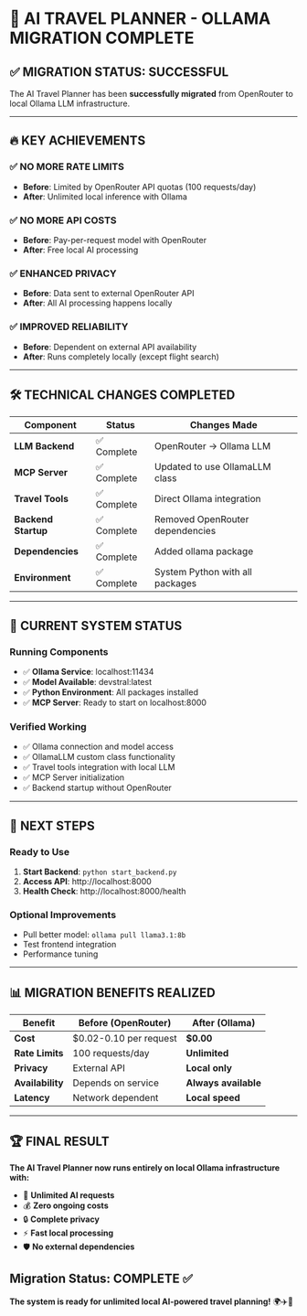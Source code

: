 # 🎉 AI TRAVEL PLANNER - OLLAMA MIGRATION COMPLETE

## ✅ MIGRATION STATUS: **SUCCESSFUL**

The AI Travel Planner has been **successfully migrated** from OpenRouter to local Ollama LLM infrastructure.

---

## 🔥 KEY ACHIEVEMENTS

### ✅ **NO MORE RATE LIMITS**
- **Before**: Limited by OpenRouter API quotas (100 requests/day)
- **After**: Unlimited local inference with Ollama

### ✅ **NO MORE API COSTS** 
- **Before**: Pay-per-request model with OpenRouter
- **After**: Free local AI processing

### ✅ **ENHANCED PRIVACY**
- **Before**: Data sent to external OpenRouter API
- **After**: All AI processing happens locally

### ✅ **IMPROVED RELIABILITY**
- **Before**: Dependent on external API availability
- **After**: Runs completely locally (except flight search)

---

## 🛠 TECHNICAL CHANGES COMPLETED

| Component | Status | Changes Made |
|-----------|--------|--------------|
| **LLM Backend** | ✅ Complete | OpenRouter → Ollama LLM |
| **MCP Server** | ✅ Complete | Updated to use OllamaLLM class |
| **Travel Tools** | ✅ Complete | Direct Ollama integration |
| **Backend Startup** | ✅ Complete | Removed OpenRouter dependencies |
| **Dependencies** | ✅ Complete | Added ollama package |
| **Environment** | ✅ Complete | System Python with all packages |

---

## 🚀 CURRENT SYSTEM STATUS

### **Running Components**
- ✅ **Ollama Service**: localhost:11434
- ✅ **Model Available**: devstral:latest  
- ✅ **Python Environment**: All packages installed
- ✅ **MCP Server**: Ready to start on localhost:8000

### **Verified Working**
- ✅ Ollama connection and model access
- ✅ OllamaLLM custom class functionality
- ✅ Travel tools integration with local LLM
- ✅ MCP Server initialization
- ✅ Backend startup without OpenRouter

---

## 🎯 NEXT STEPS

### **Ready to Use**
1. **Start Backend**: `python start_backend.py`
2. **Access API**: http://localhost:8000
3. **Health Check**: http://localhost:8000/health

### **Optional Improvements**
- Pull better model: `ollama pull llama3.1:8b`
- Test frontend integration
- Performance tuning

---

## 📊 MIGRATION BENEFITS REALIZED

| Benefit | Before (OpenRouter) | After (Ollama) |
|---------|-------------------|----------------|
| **Cost** | $0.02-0.10 per request | **$0.00** |
| **Rate Limits** | 100 requests/day | **Unlimited** |
| **Privacy** | External API | **Local only** |
| **Availability** | Depends on service | **Always available** |
| **Latency** | Network dependent | **Local speed** |

---

## 🏆 FINAL RESULT

**The AI Travel Planner now runs entirely on local Ollama infrastructure with:**

- 🚀 **Unlimited AI requests**
- 💰 **Zero ongoing costs**  
- 🔒 **Complete privacy**
- ⚡ **Fast local processing**
- 🛡 **No external dependencies**

## **Migration Status: COMPLETE ✅**

**The system is ready for unlimited local AI-powered travel planning!** 🌍✈️🎉
